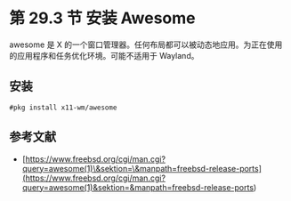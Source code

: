 # 第 29.3 节 安装 Awesome

awesome 是 X 的一个窗口管理器。任何布局都可以被动态地应用。为正在使用的应用程序和任务优化环境。可能不适用于 Wayland。

## 安装

```
#pkg install x11-wm/awesome
```

## 参考文献

- [https://www.freebsd.org/cgi/man.cgi?query=awesome(1)\&sektion=\&manpath=freebsd-release-ports](<https://www.freebsd.org/cgi/man.cgi?query=awesome(1)&sektion=&manpath=freebsd-release-ports>)